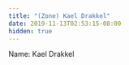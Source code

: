 ```yaml
---
title: "(Zone) Kael Drakkel"
date: 2019-11-13T02:53:15-08:00
hidden: true
---
```


Name: Kael Drakkel